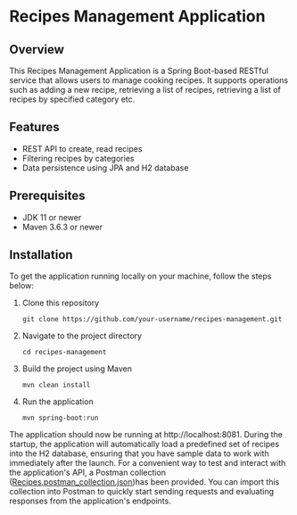# Recipes Management Application

## Overview
This Recipes Management Application is a Spring Boot-based RESTful service that allows users to manage cooking recipes. 
It supports operations such as adding a new recipe, retrieving a list of recipes, retrieving a list of recipes by specified category etc. 

## Features
- REST API to create, read recipes
- Filtering recipes by categories
- Data persistence using JPA and H2 database

## Prerequisites
- JDK 11 or newer
- Maven 3.6.3 or newer

## Installation

To get the application running locally on your machine, follow the steps below:

1. Clone this repository
   ```shell
   git clone https://github.com/your-username/recipes-management.git
2. Navigate to the project directory
    ```shell
    cd recipes-management
3. Build the project using Maven
    ```shell
   mvn clean install
4. Run the application
    ```shell
   mvn spring-boot:run

The application should now be running at http://localhost:8081.
During the startup, the application will automatically load a predefined set of recipes into the H2 database, ensuring that you have sample data to work with immediately after the launch.
For a convenient way to test and interact with the application's API, a Postman collection ([Recipes.postman_collection.json](Recipes.postman_collection.json))has been provided. You can import this collection into Postman to quickly start sending requests and evaluating responses from the application's endpoints.
